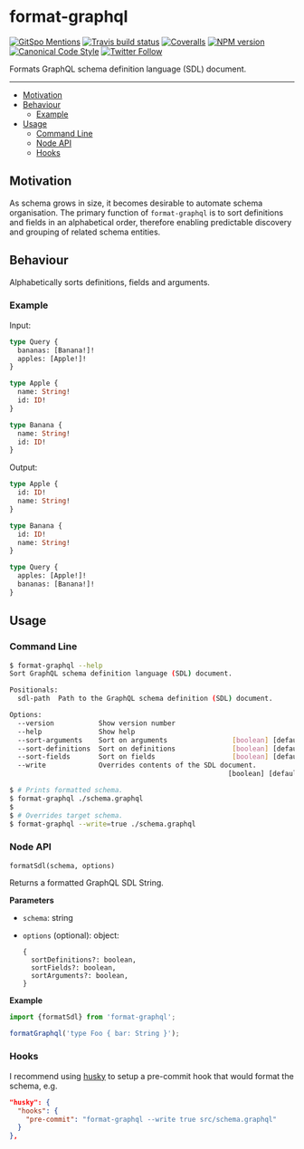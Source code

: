 # format-graphql

[![GitSpo Mentions](https://gitspo.com/badges/mentions/gajus/format-graphql?style=flat-square)](https://gitspo.com/mentions/gajus/format-graphql)
[![Travis build status](http://img.shields.io/travis/gajus/format-graphql/master.svg?style=flat-square)](https://travis-ci.org/gajus/format-graphql)
[![Coveralls](https://img.shields.io/coveralls/gajus/format-graphql.svg?style=flat-square)](https://coveralls.io/github/gajus/format-graphql)
[![NPM version](http://img.shields.io/npm/v/format-graphql.svg?style=flat-square)](https://www.npmjs.org/package/format-graphql)
[![Canonical Code Style](https://img.shields.io/badge/code%20style-canonical-blue.svg?style=flat-square)](https://github.com/gajus/canonical)
[![Twitter Follow](https://img.shields.io/twitter/follow/kuizinas.svg?style=social&label=Follow)](https://twitter.com/kuizinas)

Formats GraphQL schema definition language (SDL) document.

---

* [Motivation](#motivation)
* [Behaviour](#behaviour)
  * [Example](#example)
* [Usage](#usage)
  * [Command Line](#command-line)
  * [Node API](#node-api)
  * [Hooks](#hooks)

## Motivation

As schema grows in size, it becomes desirable to automate schema organisation. The primary function of `format-graphql` is to sort definitions and fields in an alphabetical order, therefore enabling predictable discovery and grouping of related schema entities.

## Behaviour

Alphabetically sorts definitions, fields and arguments.

### Example

Input:

```graphql
type Query {
  bananas: [Banana!]!
  apples: [Apple!]!
}

type Apple {
  name: String!
  id: ID!
}

type Banana {
  name: String!
  id: ID!
}

```

Output:

```graphql
type Apple {
  id: ID!
  name: String!
}

type Banana {
  id: ID!
  name: String!
}

type Query {
  apples: [Apple!]!
  bananas: [Banana!]!
}

```

## Usage

### Command Line

```bash
$ format-graphql --help
Sort GraphQL schema definition language (SDL) document.

Positionals:
  sdl-path  Path to the GraphQL schema definition (SDL) document.       [string]

Options:
  --version           Show version number                              [boolean]
  --help              Show help                                        [boolean]
  --sort-arguments    Sort on arguments                [boolean] [default: true]
  --sort-definitions  Sort on definitions              [boolean] [default: true]
  --sort-fields       Sort on fields                   [boolean] [default: true]
  --write             Overrides contents of the SDL document.
                                                      [boolean] [default: false]

$ # Prints formatted schema.
$ format-graphql ./schema.graphql
$
$ # Overrides target schema.
$ format-graphql --write=true ./schema.graphql

```

### Node API

`formatSdl(schema, options)`

Returns a formatted GraphQL SDL String.

**Parameters**

- `schema`: string
- `options` (optional): object:

  ```
  {
    sortDefinitions?: boolean,
    sortFields?: boolean,
    sortArguments?: boolean,
  }
  ```

**Example**

```js
import {formatSdl} from 'format-graphql';

formatGraphql('type Foo { bar: String }');
```

### Hooks

I recommend using [husky](https://www.npmjs.com/package/husky) to setup a pre-commit hook that would format the schema, e.g.

```json
"husky": {
  "hooks": {
    "pre-commit": "format-graphql --write true src/schema.graphql"
  }
},

```
